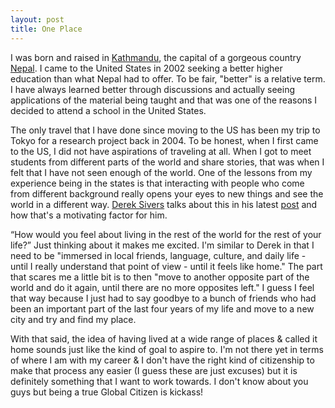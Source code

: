 ```yaml
---
layout: post
title: One Place
---
```


I was born and raised in
[Kathmandu](http://en.wikipedia.org/wiki/Kathmandu), the capital of a
gorgeous country [Nepal](http://en.wikipedia.org/wiki/Nepal). I came to
the United States in 2002 seeking a better higher education than what
Nepal had to offer. To be fair, "better" is a relative term. I have
always learned better through discussions and actually seeing
applications of the material being taught and that was one of the
reasons I decided to attend a school in the United States.

The only travel that I have done since moving to the US has been my trip
to Tokyo for a research project back in 2004. To be honest, when I first
came to the US, I did not have aspirations of traveling at all. When I
got to meet students from different parts of the world and share
stories, that was when I felt that I have not seen enough of the world.
One of the lessons from my experience being in the states is that
interacting with people who come from different background really opens
your eyes to new things and see the world in a different way. [Derek
Sivers](http://twitter.com/#!/sivers) talks about this in his latest
[post](http://sivers.org/singapore) and how that's a motivating factor
for him.

“How would you feel about living in the rest of the world for the rest
of your life?” Just thinking about it makes me excited. I'm similar to
Derek in that I need to be "immersed in local friends, language,
culture, and daily life - until I really understand that point of view -
until it feels like home." The part that scares me a little bit is to
then "move to another opposite part of the world and do it again, until
there are no more opposites left." I guess I feel that way because I
just had to say goodbye to a bunch of friends who had been an important
part of the last four years of my life and move to a new city and try
and find my place.

With that said, the idea of having lived at a wide range of places &
called it home sounds just like the kind of goal to aspire to. I'm not
there yet in terms of where I am with my career & I don't have the right
kind of citizenship to make that process any easier (I guess these are
just excuses) but it is definitely something that I want to work
towards. I don't know about you guys but being a true Global Citizen is
kickass!
